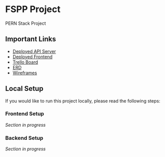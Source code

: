 # FSPP Project

PERN Stack Project

## Important Links

- [Deployed API Server](https://fspp-project-api.herokuapp.com)
- [Deployed Frontend](https://herokuapp.com)
- [Trello Board](https://trello.com/b/Bcj7uhR4/pern-stack-project)
- [ERD](https://)
- [Wireframes](https://)

## Local Setup

If you would like to run this project locally, please read the following steps:

### Frontend Setup

_Section in progress_

### Backend Setup

_Section in progress_
